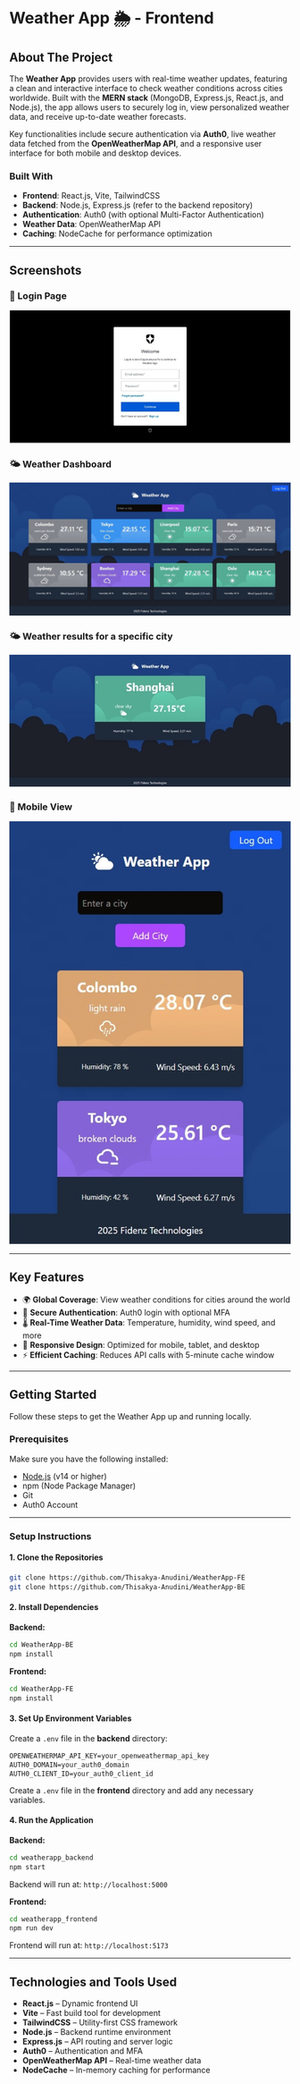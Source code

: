 # Weather App 🌦️ - Frontend

## About The Project

The **Weather App** provides users with real-time weather updates, featuring a clean and interactive interface to check weather conditions across cities worldwide. Built with the **MERN stack** (MongoDB, Express.js, React.js, and Node.js), the app allows users to securely log in, view personalized weather data, and receive up-to-date weather forecasts.

Key functionalities include secure authentication via **Auth0**, live weather data fetched from the **OpenWeatherMap API**, and a responsive user interface for both mobile and desktop devices.

### Built With

- **Frontend**: React.js, Vite, TailwindCSS  
- **Backend**: Node.js, Express.js (refer to the backend repository)  
- **Authentication**: Auth0 (with optional Multi-Factor Authentication)  
- **Weather Data**: OpenWeatherMap API  
- **Caching**: NodeCache for performance optimization  

---

## Screenshots

### 🔐 Login Page  
![Login Screenshot](./assets/2.jpg)

### 🌤️ Weather Dashboard  
![Dashboard Screenshot](./assets/3.jpg)

### 🌤️ Weather results for a specific city 
![City Screenshot](./assets/4.jpg)

### 📱 Mobile View  
![Mobile Screenshot](./assets/5.jpg)

---

## Key Features

- 🌍 **Global Coverage**: View weather conditions for cities around the world  
- 🔐 **Secure Authentication**: Auth0 login with optional MFA  
- 🌡️ **Real-Time Weather Data**: Temperature, humidity, wind speed, and more  
- 📱 **Responsive Design**: Optimized for mobile, tablet, and desktop  
- ⚡ **Efficient Caching**: Reduces API calls with 5-minute cache window  

---

## Getting Started

Follow these steps to get the Weather App up and running locally.

### Prerequisites

Make sure you have the following installed:

- [Node.js](https://nodejs.org/) (v14 or higher)  
- npm (Node Package Manager)  
- Git  
- Auth0 Account  

---

### Setup Instructions

#### 1. Clone the Repositories

```bash
git clone https://github.com/Thisakya-Anudini/WeatherApp-FE
git clone https://github.com/Thisakya-Anudini/WeatherApp-BE
```

#### 2. Install Dependencies

**Backend:**

```bash
cd WeatherApp-BE
npm install
```

**Frontend:**

```bash
cd WeatherApp-FE
npm install
```

#### 3. Set Up Environment Variables

Create a `.env` file in the **backend** directory:

```env
OPENWEATHERMAP_API_KEY=your_openweathermap_api_key
AUTH0_DOMAIN=your_auth0_domain
AUTH0_CLIENT_ID=your_auth0_client_id
```

Create a `.env` file in the **frontend** directory and add any necessary variables.

#### 4. Run the Application

**Backend:**

```bash
cd weatherapp_backend
npm start
```

Backend will run at: `http://localhost:5000`

**Frontend:**

```bash
cd weatherapp_frontend 
npm run dev
```

Frontend will run at: `http://localhost:5173`


---

## Technologies and Tools Used

- **React.js** – Dynamic frontend UI  
- **Vite** – Fast build tool for development  
- **TailwindCSS** – Utility-first CSS framework  
- **Node.js** – Backend runtime environment  
- **Express.js** – API routing and server logic  
- **Auth0** – Authentication and MFA  
- **OpenWeatherMap API** – Real-time weather data  
- **NodeCache** – In-memory caching for performance  


